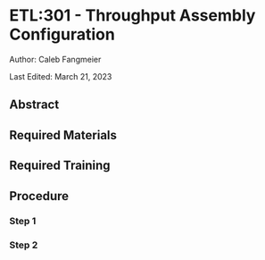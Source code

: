 # ETL:301 - Throughput Assembly Configuration

Author: Caleb Fangmeier

Last Edited: March 21, 2023

## Abstract

## Required Materials

## Required Training

## Procedure

### Step 1

### Step 2
